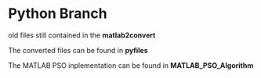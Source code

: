 # Python Branch

old files still contained in the **matlab2convert**

The converted files can be found in **pyfiles**


The MATLAB PSO inplementation can be found in **MATLAB_PSO_Algorithm**

